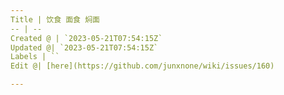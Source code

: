 ```yaml
---
Title | 饮食 面食 焖面
-- | --
Created @ | `2023-05-21T07:54:15Z`
Updated @| `2023-05-21T07:54:15Z`
Labels | ``
Edit @| [here](https://github.com/junxnone/wiki/issues/160)

---
```


